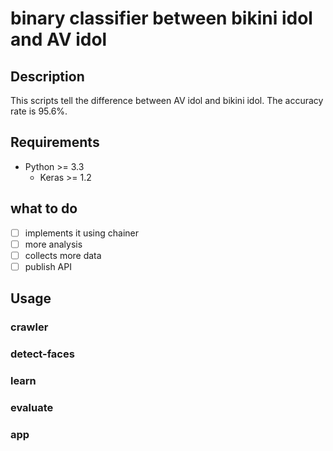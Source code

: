 # binary classifier between bikini idol and AV idol

## Description
This scripts tell the difference between AV idol and bikini idol.
The accuracy rate is 95.6%.

## Requirements

- Python >= 3.3
    - Keras >= 1.2

## what to do

- [ ] implements it using chainer
- [ ] more analysis
- [ ] collects more data
- [ ] publish API

## Usage

### crawler

### detect-faces

### learn

### evaluate

### app
